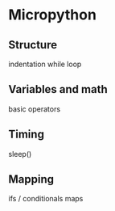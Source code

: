 # Micropython




## Structure
indentation
while loop


## Variables and math
basic operators


## Timing
sleep()

## Mapping
ifs / conditionals
maps